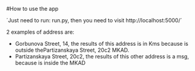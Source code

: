 #How to use the app

´Just need to run: run.py, then you need to visit http://localhost:5000/´

2 examples of address are:

- Gorbunova Street, 14, the results of this address is in Kms because is outside thePartizanskaya Street, 20с2 MKAD.
- Partizanskaya Street, 20с2, the results of this other address is a msg, because is inside the MKAD